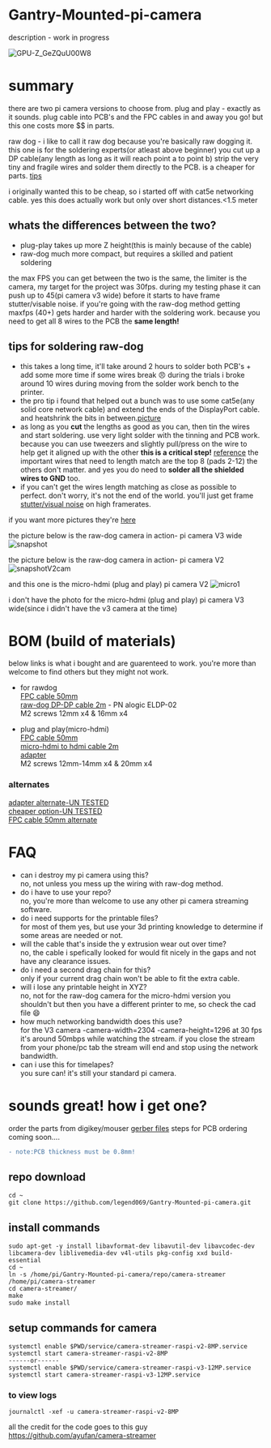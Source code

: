 # Gantry-Mounted-pi-camera
description - work in progress  

![GPU-Z_GeZQuU00W8](https://github.com/legend069/Gantry-Mounted-pi-camera/assets/40685552/685b8afa-442f-4b9b-a0fd-db9818741763)

# summary
there are two pi camera versions to choose from.
plug and play - exactly as it sounds. plug cable into PCB's and the FPC cables in and away you go!
  but this one costs more $$ in parts.

raw dog - i like to call it raw dog because you're basically raw dogging it.
  this one is for the soldering experts(or atleast above beginner) you cut up a DP cable(any length as long as it will reach point a to point b)
  strip the very tiny and fragile wires and solder them directly to the PCB.
  is a cheaper for parts. [tips](https://github.com/legend069/Gantry-Mounted-pi-camera/edit/main/README.md#tips-for-soldering-raw-dog)

i originally wanted this to be cheap, so i started off with cat5e networking cable. yes this does actually work but only over short distances.<1.5 meter

## whats the differences between the two?
*  plug-play takes up more Z height(this is mainly because of the cable)
*  raw-dog much more compact, but requires a skilled and patient soldering

  the max FPS you can get between the two is the same, the limiter is the camera, my target for the project was 30fps. during my testing phase it can push up to 45(pi camera v3 wide) before it starts to have frame stutter/visable noise.
  if you're going with the raw-dog method getting maxfps (40+) gets harder and harder with the soldering work. because you need to get all 8 wires to the PCB the **same length!**

## tips for soldering raw-dog
* this takes a long time, it'll take around 2 hours to solder both PCB's + add some more time if some wires break :angry: during the trials i broke around 10 wires during moving from the solder work bench to the printer.
* the pro tip i found that helped out a bunch was to use some cat5e(any solid core network cable) and extend the ends of the DisplayPort cable. and heatshrink the bits in between.[picture](https://github.com/legend069/Gantry-Mounted-pi-camera/blob/main/Pictures/Build%20Process%20Pictures/IMG_20230618_065408.png)
* as long as you **cut** the lengths as good as you can, then tin the wires and start soldering. use very light solder with the tinning and PCB work.
  because you can use tweezers and slightly pull/press on the wire to help get it aligned up with the other **this is a critical step!** [reference](https://github.com/legend069/Gantry-Mounted-pi-camera/blob/main/Pictures/Build%20Process%20Pictures/IMG_20230614_181707.jpg) the important wires that need to length match are the top 8 (pads 2-12) the others don't matter. and yes you do need to **solder all the shielded wires to GND** too.
* if you can't get the wires length matching as close as possible to perfect. don't worry, it's not the end of the world. you'll just get frame [stutter/visual noise](https://www.google.com.au/search?q=pi+camera+purple+lines&sca_esv=581692793&tbm=isch&sxsrf=AM9HkKmksJV1oYjezeAQssLkEamQde-6yA:1699791685282&source=lnms&sa=X&ved=2ahUKEwj1od-8ub6CAxUy-TgGHfx2BIAQ_AUoAXoECAMQAw&biw=1920&bih=927&dpr=1) on high framerates.


if you want more pictures they're [here](https://github.com/legend069/Gantry-Mounted-pi-camera/tree/main/Pictures)

the picture below is the raw-dog camera in action- pi camera V3 wide
![snapshot](https://github.com/legend069/Gantry-Mounted-pi-camera/assets/40685552/941b0a4e-c5f0-426c-9324-be48a6b15a85)

the picture below is the raw-dog camera in action- pi camera V2
![snapshotV2cam](https://github.com/legend069/Gantry-Mounted-pi-camera/assets/40685552/6eda33bf-09a4-4384-833e-e797fe02dddc)

and this one is the micro-hdmi (plug and play) pi camera V2
![micro1](https://github.com/legend069/Gantry-Mounted-pi-camera/assets/40685552/4159db74-939b-44f4-96c7-2cbd8669d326)

i don't have the photo for the micro-hdmi (plug and play) pi camera V3 wide(since i didn't have the v3 camera at the time) 



# BOM (build of materials) 
below links is what i bought and are guarenteed to work. you're more than welcome to find others but they might not work.
* for rawdog  
  [FPC cable 50mm](https://au.mouser.com/ProductDetail/710-686715050001)  
  [raw-dog DP-DP cable 2m](https://cplonline.com.au/alogic-eldp-02-elements-2m-displayport-cable-ver-1-2-male-to-male.html) - PN alogic ELDP-02  
  M2 screws 12mm x4 & 16mm x4  

* plug and play(micro-hdmi)  
  [FPC cable 50mm](https://au.mouser.com/ProductDetail/710-686715050001)  
  [micro-hdmi to hdmi cable 2m](https://www.digikey.com.au/en/products/detail/tripp-lite/P570-006-MICRO/4438902)  
  [adapter](https://www.digikey.com.au/en/products/detail/seeed-technology-co-ltd/320210001/5487747)  
  M2 screws 12mm-14mm x4 & 20mm x4   

### alternates
[adapter alternate-UN TESTED](https://au.mouser.com/ProductDetail/Seeed-Studio/320210001?qs=SElPoaY2y5IpesjEUALrcQ%3D%3D)  
[cheaper option-UN TESTED](https://au.rs-online.com/web/p/raspberry-pi-cables/1871376)  
[FPC cable 50mm alternate](https://www.digikey.com.au/short/bmt4hz0f)  

# FAQ
* can i destroy my pi camera using this?  
  no, not unless you mess up the wiring with raw-dog method.
* do i have to use your repo?  
  no, you're more than welcome to use any other pi camera streaming software.
* do i need supports for the printable files?  
  for most of them yes, but use your 3d printing knowledge to determine if some areas are needed or not.
* will the cable that's inside the y extrusion wear out over time?  
  no, the cable i spefically looked for would fit nicely in the gaps and not have any clearance issues.
* do i need a second drag chain for this?  
  only if your current drag chain won't be able to fit the extra cable.
* will i lose any printable height in XYZ?  
  no, not for the raw-dog camera
  for the micro-hdmi version you shouldn't but then you have a different printer to me, so check the cad file 😄
* how much networking bandwidth does this use?  
  for the V3 camera -camera-width=2304 -camera-height=1296 at 30 fps it's around 50mbps while watching the stream.
  if you close the stream from your phone/pc tab the stream will end and stop using the network bandwidth.
* can i use this for timelapes?  
  you sure can! it's still your standard pi camera.

# sounds great! how i get one?
  order the parts from digikey/mouser
  [gerber files](https://github.com/legend069/Gantry-Mounted-pi-camera/tree/main/gerbers/ready%20to%20order%20files)
  steps for PCB ordering coming soon....

```diff
- note:PCB thickness must be 0.8mm!
```


## repo download
```
cd ~
git clone https://github.com/legend069/Gantry-Mounted-pi-camera.git
```
## install commands
```
sudo apt-get -y install libavformat-dev libavutil-dev libavcodec-dev libcamera-dev liblivemedia-dev v4l-utils pkg-config xxd build-essential
cd ~
ln -s /home/pi/Gantry-Mounted-pi-camera/repo/camera-streamer /home/pi/camera-streamer
cd camera-streamer/
make
sudo make install
```
## setup commands for camera
```
systemctl enable $PWD/service/camera-streamer-raspi-v2-8MP.service 
systemctl start camera-streamer-raspi-v2-8MP 
------or------ 
systemctl enable $PWD/service/camera-streamer-raspi-v3-12MP.service 
systemctl start camera-streamer-raspi-v3-12MP.service 
```
### to view logs
``journalctl -xef -u camera-streamer-raspi-v2-8MP ``



all the credit for the code goes to this guy https://github.com/ayufan/camera-streamer
